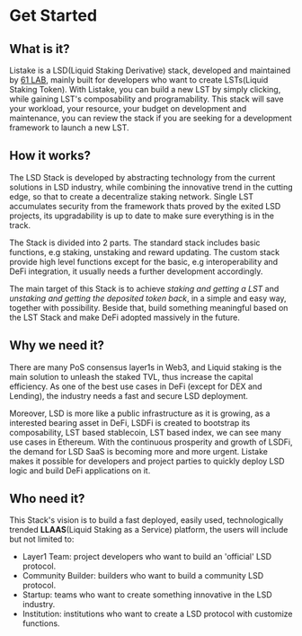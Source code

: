 # Get Started

## What is it?

Listake is a LSD(Liquid Staking Derivative) stack, developed and maintained by [61 LAB](https://61lab.io/#), mainly built for developers who want to create LSTs(Liquid Staking Token). With Listake, you can build a new LST by simply clicking, while gaining LST's composability and programability. This stack will save your workload, your resource, your budget on development and maintenance, you can review the stack if you are seeking for a development framework to launch a new LST.

## How it works?

The LSD Stack is developed by abstracting technology from the current solutions in LSD industry, while combining the innovative trend in the cutting edge, so that to create a decentralize staking network. Single LST accumulates security from the framework thats proved by the exited LSD projects, its upgradability is up to date to make sure everything is in the track.

The Stack is divided into 2 parts. The standard stack includes basic functions, e.g staking, unstaking and reward updating. The custom stack provide high level functions except for the basic, e.g interoperability and DeFi integration, it usually needs a further development accordingly. 

The main target of this Stack is to achieve *staking and getting a LST* and *unstaking and getting the deposited token back*, in a simple and easy way, together with possibility. Beside that, build something meaningful based on the LST Stack and make DeFi adopted massively in the future.

## Why we need it?

There are many PoS consensus layer1s in Web3, and Liquid staking is the main solution to unleash the staked TVL, thus increase the capital efficiency. As one of the best use cases in DeFi (except for DEX and Lending), the industry needs a fast and secure LSD deployment.

Moreover, LSD is more like a public infrastructure as it is growing, as a interested bearing asset in DeFi, LSDFi is created to bootstrap its composability, LST based stablecoin, LST based index, we can see many use cases in Ethereum. With the continuous prosperity and growth of LSDFi, the demand for LSD SaaS is becoming more and more urgent. Listake makes it possible for developers and project parties to quickly deploy LSD logic and build DeFi applications on it. 

## Who need it?

This Stack's vision is to build a fast deployed, easily used, technologically trended **LLAAS**(Liquid Staking as a Service) platform, the users will include but not limited to:

- Layer1 Team: project developers who want to build an 'official' LSD protocol.
- Community Builder: builders who want to build a community LSD protocol.
- Startup: teams who want to create something innovative in the LSD industry.
- Institution: institutions who want to create a LSD protocol with customize functions.